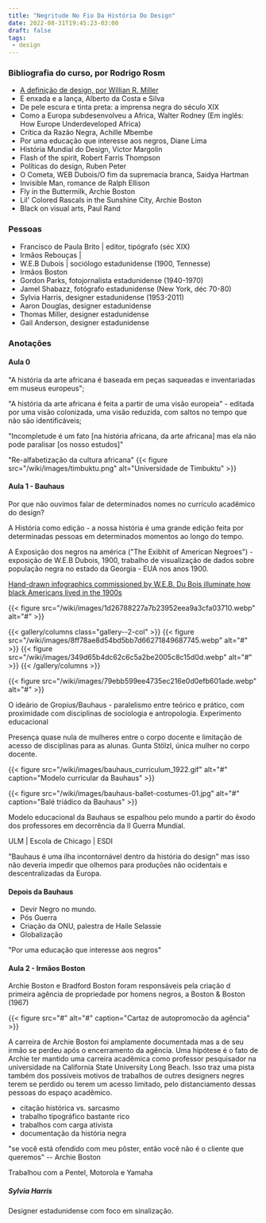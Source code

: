 ```yaml
---
title: "Negritude No Fio Da História Do Design"
date: 2022-08-31T19:45:23-03:00
draft: false
tags:
 - design
---
```


### Bibliografia do curso, por Rodrigo Rosm

- [A definição de design, por Willian R. Miller](https://www.feiramoderna.net/ufes/projeto1/MILLER-A-definicao-de-Design.pdf)
- E enxada e a lança, Alberto da Costa e Silva
- De pele escura e tinta preta: a imprensa negra do século XIX
- Como a Europa subdesenvolveu a Africa, Walter Rodney (Em inglês: How Europe Underdeveloped Africa)
- Crítica da Razão Negra, Achille Mbembe
- Por uma educação que interesse aos negros, Diane Lima
- História Mundial do Design, Victor Margolin
- Flash of the spirit, Robert Farris Thompson
- Políticas do design, Ruben Peter
- O Cometa, WEB Dubois/O fim da supremacia branca, Saidya Hartman
- Invisible Man, romance de Ralph Ellison
- Fly in the Buttermilk, Archie Boston
- Lil' Colored Rascals in the Sunshine City, Archie Boston
- Black on visual arts, Paul Rand

### Pessoas
- Francisco de Paula Brito | editor, tipógrafo (séc XIX)
- Irmãos Rebouças |
- W.E.B Dubois | sociólogo estadunidense (1900, Tennesse)
- Irmãos Boston
- Gordon Parks, fotojornalista estadunidense (1940-1970)
- Jamel Shabazz, fotógrafo estadunidense (New York, déc 70-80)
- Sylvia Harris, designer estadunidense (1953-2011)
- Aaron Douglas, designer estadunidense
- Thomas Miller, designer estadunidense
- Gail Anderson, designer estadunidense


### Anotações
#### Aula 0

"A história da arte africana é baseada em peças saqueadas e inventariadas em museus europeus";

"A história da arte africana é feita a partir de uma visão europeia" - editada por uma visão colonizada, uma visão reduzida, com saltos no tempo que não são identificáveis; 

"Incompletude é um fato [na história africana, da arte africana] mas ela não pode paralisar [os nosso estudos]"

"Re-alfabetização da cultura africana"
{{< figure src="/wiki/images/timbuktu.png" alt="Universidade de Timbuktu" >}}

#### Aula 1 - Bauhaus


Por que não ouvimos falar de determinados nomes no currículo acadêmico do design?

A História como edição - a nossa história é uma grande edição feita por determinadas pessoas em determinados momentos ao longo do tempo.

A Exposição dos negros na américa ("The Exibhit of American Negroes") - exposição de W.E.B Dubois, 1900, trabalho de visualização de dados sobre população negra no estado da Georgia - EUA nos anos 1900.

[Hand-drawn infographics commissioned by W.E.B. Du Bois illuminate how black Americans lived in the 1900s](https://qz.com/906774/w-e-b-du-bois-commissioned-beautiful-hand-drawn-data-visualizations-and-infographics-for-the-paris-world-fair)

{{< figure src="/wiki/images/1d26788227a7b23952eea9a3cfa03710.webp" alt="#" >}}
	
{{< gallery/columns class="gallery--2-col" >}}
	{{< figure src="/wiki/images/8ff78ae8d54bd5bb7d66271849687745.webp" alt="#" >}}
	{{< figure src="/wiki/images/349d65b4dc62c6c5a2be2005c8c15d0d.webp" alt="#" >}}
{{< /gallery/columns >}}

{{< figure src="/wiki/images/79ebb599ee4735ec216e0d0efb601ade.webp" alt="#" >}}

O ideário de Gropius/Bauhaus - paralelismo entre teórico e prático, com proximidade com disciplinas de sociologia e antropologia. Experimento educacional

Presença quase nula de mulheres entre o corpo docente e limitação de acesso de disciplinas para as alunas. Gunta Stölzl, única mulher no corpo docente.

{{< figure src="/wiki/images/bauhaus_curriculum_1922.gif" alt="#" caption="Modelo curricular da Bauhaus" >}}

{{< figure src="/wiki/images/bauhaus-ballet-costumes-01.jpg" alt="#" caption="Balé triádico da Bauhaus" >}}


Modelo educacional da Bauhaus se espalhou pelo mundo a partir do êxodo dos professores em decorrência da II Guerra Mundial.

ULM | Escola de Chicago | ESDI

"Bauhaus é uma ilha incontornável dentro da história do design" mas isso não deveria impedir que olhemos para produções não ocidentais e descentralizadas da Europa.


#### Depois da Bauhaus

+ Devir Negro no mundo.
+ Pós Guerra
+ Criação da ONU, palestra de Haile Selassie
+ Globalização

"Por uma educação que interesse aos negros"

#### Aula 2 - Irmãos Boston

Archie Boston e Bradford Boston foram responsáveis pela criação d primeira agência de propriedade por homens negros, a Boston & Boston (1967)

{{< figure src="#" alt="#" caption="Cartaz de autopromocão da agência" >}}

A carreira de Archie Boston foi amplamente documentada mas a de seu irmão se perdeu após o encerramento da agência. Uma hipótese é o fato de Archie ter mantido uma carreira acadêmica como professor pesquisador na universidade na California State University Long Beach. Isso traz uma pista também dos possíveis motivos de trabalhos de outres designers negres terem se perdido ou terem um acesso limitado, pelo distanciamento dessas pessoas do espaço acadêmico.

+ citação histórica vs. sarcasmo
+ trabalho tipográfico bastante rico
+ trabalhos com carga ativista
+ documentação da história negra

"se você está ofendido com meu pôster, então você não é o cliente que queremos" -- Archie Boston

Trabalhou com a Pentel, Motorola e Yamaha

##### Sylvia Harris

Designer estadunidense com foco em sinalização.
